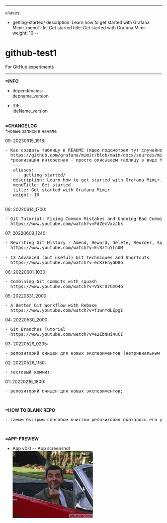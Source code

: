 ---
aliases:
  - getting-started/
description: Learn how to get started with Grafana Mimir.
menuTitle: Get started
title: Get started with Grafana Mimir
weight: 10
--

# github-test1
For GitHub experiments
<hr>

**=INFO**
- dependencies:<br>
  depname_version <br>

- IDE:<br>
  ideName_version<br>
  <br>


**=CHANGE LOG**<br>
*новые записи в начале <br>

09: 20230915_1918:
<pre>
- Как создать таблицу в README (идею подсмотрел тут случайно при подготовке к дипломной работе по курсу DevOPS)
  https://github.com/grafana/mimir/blob/main/docs/sources/mimir/get-started/_index.md
  *реализация интересная - просто описываем таблицу в виде YAML
   ---
   aliases:
     - getting-started/
   description: Learn how to get started with Grafana Mimir.
   menuTitle: Get started
   title: Get started with Grafana Mimir
   weight: 10
  ---
</pre>

08: 20220614_1700:
<pre>
- Git Tutorial: Fixing Common Mistakes and Undoing Bad Commits
  https://www.youtube.com/watch?v=FdZecVxzJbk
</pre>

07: 20220609_1240:
<pre>
- Rewriting Git History - Amend, Reword, Delete, Reorder, Squash and Split
  https://www.youtube.com/watch?v=ElRzTuYln0M

- 13 Advanced (but useful) Git Techniques and Shortcuts
  https://www.youtube.com/watch?v=ecK3EnyGD8o
</pre>

06: 20220601_1030:
<pre>
- Combining Git commits with squash
  https://www.youtube.com/watch?v=V5KrD7CmO4o
</pre>

05: 20220531_2000:
<pre>
- A Better Git Workflow with Rebase
  https://www.youtube.com/watch?v=f1wnYdLEpgI
</pre>

04: 20220530_2000:
<pre>
- Git Branches Tutorial
  https://www.youtube.com/watch?v=e2IbNHi4uCI
</pre>

03: 20220529_0235:
<pre>
- репозиторий очищен для новых экспериментов (нетривиальным способом);
</pre>

02: 20220526_1150:
<pre>
- тестовый коммит;
</pre>

01: 20220216_1800:
<pre>
- репозиторий очищен для новых экспериментов;
</pre>
<br>

**=HOW TO BLANK REPO**<br>
<pre>
- самым быстрым способом очистки репозитория оказалось его удаление и создание заново вручную;
</pre>
<br>

**=APP-PREVIEW**

- App v0.0 -- App screenshot <br>
  ![preview](_preview/app_v00_mrBean.gif?raw=true)
  
